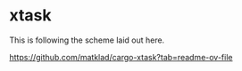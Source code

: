 # xtask

This is following the scheme laid out here.

https://github.com/matklad/cargo-xtask?tab=readme-ov-file
